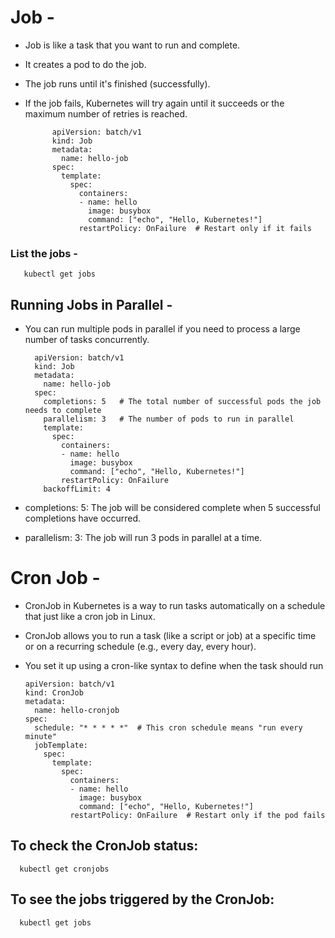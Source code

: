 # Job -
- Job is like a task that you want to run and complete.
- It creates a pod to do the job.
- The job runs until it's finished (successfully).
- If the job fails, Kubernetes will try again until it succeeds or the maximum number of retries is reached.

            apiVersion: batch/v1
            kind: Job
            metadata:
              name: hello-job
            spec:
              template:
                spec:
                  containers:
                  - name: hello
                    image: busybox
                    command: ["echo", "Hello, Kubernetes!"]
                  restartPolicy: OnFailure  # Restart only if it fails


### List the jobs -

       kubectl get jobs

## Running Jobs in Parallel -
- You can run multiple pods in parallel if you need to process a large number of tasks concurrently.
        
        apiVersion: batch/v1
        kind: Job
        metadata:
          name: hello-job
        spec:
          completions: 5   # The total number of successful pods the job needs to complete
          parallelism: 3   # The number of pods to run in parallel
          template:
            spec:
              containers:
              - name: hello
                image: busybox
                command: ["echo", "Hello, Kubernetes!"]
              restartPolicy: OnFailure
          backoffLimit: 4

- completions: 5: The job will be considered complete when 5 successful completions have occurred.
- parallelism: 3: The job will run 3 pods in parallel at a time.



# Cron Job -
- CronJob in Kubernetes is a way to run tasks automatically on a schedule that just like a cron job in Linux.
- CronJob allows you to run a task (like a script or job) at a specific time or on a recurring schedule (e.g., every day, every hour).
- You set it up using a cron-like syntax to define when the task should run


      apiVersion: batch/v1
      kind: CronJob
      metadata:
        name: hello-cronjob
      spec:
        schedule: "* * * * *"  # This cron schedule means "run every minute"
        jobTemplate:
          spec:
            template:
              spec:
                containers:
                - name: hello
                  image: busybox
                  command: ["echo", "Hello, Kubernetes!"]
                restartPolicy: OnFailure  # Restart only if the pod fails
      

## To check the CronJob status:

      kubectl get cronjobs

## To see the jobs triggered by the CronJob:

      kubectl get jobs




















